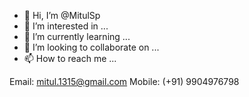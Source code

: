 - 👋 Hi, I’m @MitulSp
- 👀 I’m interested in ...
- 🌱 I’m currently learning ...
- 💞️ I’m looking to collaborate on ...
- 📫 How to reach me ...

Email: mitul.1315@gmail.com
Mobile: (+91) 9904976798

<!---
MitulSp/MitulSp is a ✨ special ✨ repository because its `README.md` (this file) appears on your GitHub profile.
You can click the Preview link to take a look at your changes.
--->
